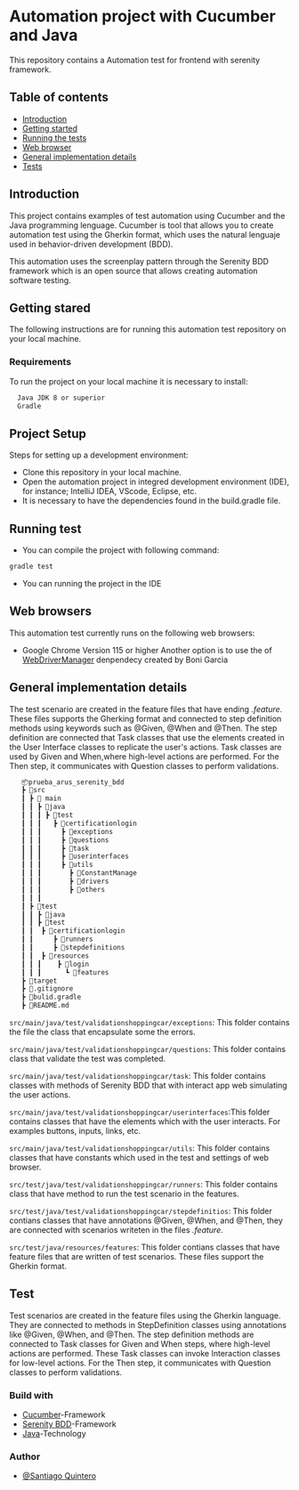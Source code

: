 

# Automation project with Cucumber and Java

This repository contains a Automation test for frontend with serenity framework.




## Table of contents
 - [Introduction](https://github.com/stiagoq/prueba_arus_serenity_bdd/tree/main#introduction) 
 - [Getting started](https://github.com/stiagoq/prueba_arus_serenity_bdd/tree/main#getting-stared)
 - [Running the tests](https://github.com/stiagoq/prueba_arus_serenity_bdd/tree/main#running-test)
 - [Web browser](https://github.com/stiagoq/prueba_arus_serenity_bdd/tree/main#web-browsers)
 - [General implementation details](https://github.com/stiagoq/prueba_arus_serenity_bdd/edit/main/README.md#general-implementation-details)
 - [Tests](https://github.com/stiagoq/prueba_arus_serenity_bdd/tree/main#test)

## Introduction 

This project contains examples of test automation using Cucumber and the Java programming lenguage. Cucumber is tool that allows you to create automation test using the Gherkin format, which uses the natural lenguaje used  in behavior-driven development (BDD).

This automation uses the screenplay pattern through the Serenity BDD framework which is an open source that allows creating automation software testing.

## Getting stared

The following instructions are for running this automation test repository on your local machine.

### Requirements 
To run the project on your local machine it is necessary to install:


```bash
  Java JDK 8 or superior 
  Gradle
```

## Project Setup 
Steps for setting up a development environment:
- Clone this repository in your local machine.
- Open the automation project in integred development environment (IDE), for instance; IntelliJ IDEA, VScode, Eclipse, etc.
- It is necessary to have the dependencies found in the build.gradle file.

## Running test
- You can compile the project with following command:

```bash
gradle test
```
- You can running the project in the IDE 

## Web browsers
This automation test currently runs on the following web browsers:
- Google Chrome Version 115 or higher
Another option is to use the  of [WebDriverManager](https://github.com/bonigarcia/webdrivermanager) denpendecy created by Boni Garcia

## General implementation details
The test scenario are created  in the feature files that have ending *.feature*. These files supports the Gherking format and connected to step definition methods using keywords such as @Given, @When and @Then. The step definition are connected that Task classes that use the elements created in the User Interface classes to replicate the user's actions. Task classes are used by Given and When,where high-level actions are performed. For the Then step,  it communicates with Question classes to perform validations.

```bash
   📦prueba_arus_serenity_bdd
   ┣ 📂src
   ┃ ┣ 📂 main
   ┃ ┃ ┣ 📂java
   ┃ ┃ ┃ ┣ 📂test
   ┃ ┃ ┃   ┣ 📂certificationlogin
   ┃ ┃ ┃     ┣ 📂exceptions
   ┃ ┃ ┃     ┣ 📂questions
   ┃ ┃ ┃     ┣ 📂task
   ┃ ┃ ┃     ┣ 📂userinterfaces
   ┃ ┃ ┃     ┣ 📂utils 
   ┃ ┃ ┃       ┣ 📂ConstantManage
   ┃ ┃ ┃       ┣ 📂drivers
   ┃ ┃ ┃       ┣ 📂others    
   ┃ ┃ ┃       
   ┃ ┣ 📂test
   ┃ ┃ ┣ 📂java
   ┃ ┃ ┣ 📂test
   ┃ ┃  ┣ 📂certificationlogin
   ┃ ┃     ┣ 📂runners
   ┃ ┃     ┣ 📂stepdefinitions
   ┃ ┃  ┣ 📂resources
   ┃ ┃ ┃    ┣ 📂login
   ┃ ┃ ┃      ┗ 📂features 
   ┣ 📂target
   ┣ 📜.gitignore
   ┣ 📜bulid.gradle
   ┣ 📜README.md
```



`src/main/java/test/validationshoppingcar/exceptions`: This folder contains the file the class that encapsulate some the errors. 

`src/main/java/test/validationshoppingcar/questions`: This folder contains class that validate the test was completed.

`src/main/java/test/validationshoppingcar/task`: This folder contains classes with methods of Serenity BDD that with interact app web simulating the user actions.

`src/main/java/test/validationshoppingcar/userinterfaces`:This folder contains classes that have the elements which with the user interacts. For examples buttons, inputs, links, etc.

`src/main/java/test/validationshoppingcar/utils`: This folder contains classes that have constants which used in the test and settings of web browser.

`src/test/java/test/validationshoppingcar/runners`: This folder contains class that have method to run the test scenario in the features.

`src/test/java/test/validationshoppingcar/stepdefinitios`: This folder contians classes that have annotations @Given, @When, and @Then, they are connected with scenarios writeten in the files *.feature*.

`src/test/java/resources/features`: This folder contians classes that have feature files that are written of test scenarios. These files support the Gherkin format.

## Test 
Test scenarios are created in the feature files using the Gherkin language. They are connected to methods in StepDefinition classes using annotations like @Given, @When, and @Then. The step definition methods are connected to Task classes for Given and When steps, where high-level actions are performed. These Task classes can invoke Interaction classes for low-level actions. For the Then step, it communicates with Question classes to perform validations.

### Build with
- [Cucumber](https://cucumber.io/)-Framework
- [Serenity BDD](https://serenity-bdd.info/)-Framework
- [Java](https://www.java.com/es/)-Technology

### Author 
- [@Santiago Quintero](https://github.com/stiagoq)
